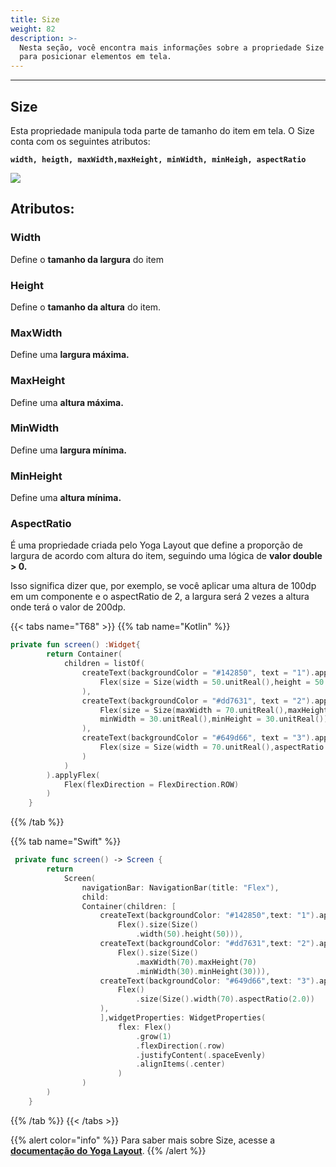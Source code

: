 ```yaml
---
title: Size
weight: 82
description: >-
  Nesta seção, você encontra mais informações sobre a propriedade Size utilizada
  para posicionar elementos em tela.
---
```


---

## Size

Esta propriedade manipula toda parte de tamanho do item em tela. O Size conta com os seguintes atributos: 

**`width, heigth, maxWidth,maxHeight, minWidth, minHeigh, aspectRatio`**

![](https://lh3.googleusercontent.com/3aoRDnlMNqdnoYlmx60A--Y_Q6I3tGqCZt6CiQDJP53xu4TpwIL4skCdT_tjTTspNjuftf5ikAyKiLxlm4Tcll1kIQ_LhMd9y-PfBKcd69zgPp2MyMPJBHP5sUyQDXmPFTZcGqHM)

## **Atributos:** 

### **Width** 

Define o **tamanho da largura** do item

### **Height** 

Define o **tamanho da altura** do item.

### **MaxWidth** 

Define uma **largura máxima.**

### **MaxHeight**

Define uma **altura máxima.**

### **MinWidth**

Define uma **largura mínima.**

### **MinHeight**

Define uma **altura mínima.**

### **AspectRatio** 

É uma propriedade criada pelo Yoga Layout que define a proporção de largura de acordo com altura do item, seguindo uma lógica de **valor double &gt; 0.** 

Isso significa dizer que, por exemplo, se você aplicar uma altura de 100dp em um componente e o aspectRatio de 2, a largura será 2 vezes a altura onde terá o valor de 200dp.   


{{< tabs name="T68" >}}
{{% tab name="Kotlin" %}}

```kotlin
private fun screen() :Widget{
        return Container(
            children = listOf(
                createText(backgroundColor = "#142850", text = "1").applyFlex(
                    Flex(size = Size(width = 50.unitReal(),height = 50.unitReal()))
                ),
                createText(backgroundColor = "#dd7631", text = "2").applyFlex(
                    Flex(size = Size(maxWidth = 70.unitReal(),maxHeight = 70.unitReal(),
                    minWidth = 30.unitReal(),minHeight = 30.unitReal()))
                ),
                createText(backgroundColor = "#649d66", text = "3").applyFlex(
                    Flex(size = Size(width = 70.unitReal(),aspectRatio = 2.0))
                )
            )
        ).applyFlex(
            Flex(flexDirection = FlexDirection.ROW)
        )
    }
```

{{% /tab %}}

{{% tab name="Swift" %}}
```swift
 private func screen() -> Screen {
        return
            Screen(
                navigationBar: NavigationBar(title: "Flex"),
                child:
                Container(children: [
                    createText(backgroundColor: "#142850",text: "1").applyFlex(
                        Flex().size(Size()
                            .width(50).height(50))),
                    createText(backgroundColor: "#dd7631",text: "2").applyFlex(
                        Flex().size(Size()
                            .maxWidth(70).maxHeight(70)
                            .minWidth(30).minHeight(30))),
                    createText(backgroundColor: "#649d66",text: "3").applyFlex(
                        Flex()
                            .size(Size().width(70).aspectRatio(2.0))
                    ),
                    ],widgetProperties: WidgetProperties(
                        flex: Flex()
                            .grow(1)
                            .flexDirection(.row)
                            .justifyContent(.spaceEvenly)
                            .alignItems(.center)
                        )
                )
        )
    }
```
{{% /tab %}}
{{< /tabs >}}

{{% alert color="info" %}}
Para saber mais sobre Size, acesse a [**documentação do Yoga Layout**](https://yogalayout.com/docs/min-max).
{{% /alert %}}
